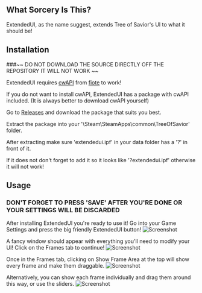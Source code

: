 


## What Sorcery Is This?

ExtendedUI, as the name suggest, extends Tree of Savior's UI to what it should be!

## Installation

###~~ DO NOT DOWNLOAD THE SOURCE DIRECTLY OFF THE REPOSITORY IT WILL NOT WORK ~~

ExtendedUI requires [cwAPI](https://github.com/fiote/treeofsavior-addons) from [fiote](https://github.com/fiote/) to work!

If you do not want to install cwAPI, ExtendedUI has a package with cwAPI included. (It is always better to download cwAPI yourself)

Go to [Releases](https://github.com/MizukiBelhi/ExtendedUI/release/bin/) and download the package that suits you best.

Extract the package into your '\Steam\SteamApps\common\TreeOfSavior\' folder.

After extracting make sure 'extendedui.ipf' in your data folder has a '?' in front of it.

If it does not don't forget to add it so it looks like '?extendedui.ipf' otherwise it will not work!

## Usage
### DON'T FORGET TO PRESS 'SAVE' AFTER YOU'RE DONE OR YOUR SETTINGS WILL BE DISCARDED
After installing ExtendedUI you're ready to use it!
Go into your Game Settings and press the big friendly ExtendedUI button!
![Screenshot](http://pandadesigns.web44.net/extendedui/options.png)

A fancy window should appear with everything you'll need to modify your UI!
Click on the Frames tab to continue!
![Screenshot](http://pandadesigns.web44.net/extendedui/1-1.png)

Once in the Frames tab, clicking on Show Frame Area at the top will show every frame and make them draggable.
![Screenshot](http://pandadesigns.web44.net/extendedui/all.jpg)

Alternatively, you can show each frame individually and drag them around this way, or use the sliders.
![Screenshot](http://pandadesigns.web44.net/extendedui/2-1.jpg)

